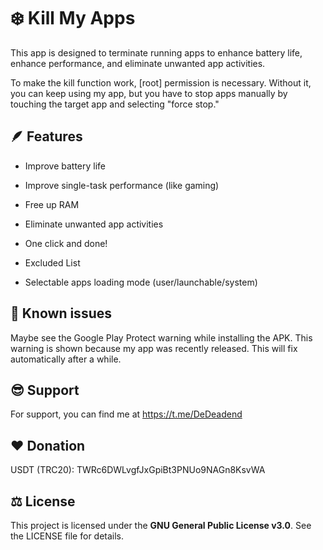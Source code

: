 # ❄️ Kill My Apps

This app is designed to terminate running apps to enhance battery life, enhance performance, and eliminate unwanted app activities.

To make the kill function work, [root] permission is necessary. Without it, you can keep using my app, but you have to stop apps manually by touching the target app and selecting "force stop."


## 🪶 Features

- Improve battery life

- Improve single-task performance (like gaming)

- Free up RAM

- Eliminate unwanted app activities

- One click and done!

- Excluded List

- Selectable apps loading mode (user/launchable/system)


## 📌 Known issues

Maybe see the Google Play Protect warning while installing the APK. This warning is shown because my app was recently released. This will fix automatically after a while.


## 😎 Support

For support, you can find me at https://t.me/DeDeadend

## ❤️ Donation

USDT (TRC20): TWRc6DWLvgfJxGpiBt3PNUo9NAGn8KsvWA

## ⚖️ License

This project is licensed under the **GNU General Public License v3.0**.
See the LICENSE file for details.
